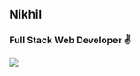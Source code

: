 ## Nikhil

<h3>Full Stack Web Developer ✌</h3>
<img src = "https://w7.pngwing.com/pngs/914/758/png-transparent-github-social-media-computer-icons-logo-android-github-logo-computer-wallpaper-banner.png" style = "width:20px,height:20px"/>
